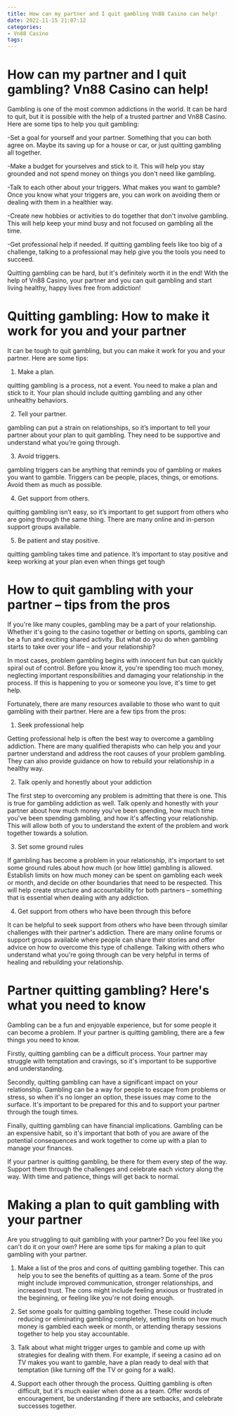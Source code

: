 ```yaml
---
title: How can my partner and I quit gambling Vn88 Casino can help!
date: 2022-11-15 21:07:12
categories:
- Vn88 Casino
tags:
---
```



#  How can my partner and I quit gambling? Vn88 Casino can help!

Gambling is one of the most common addictions in the world. It can be hard to quit, but it is possible with the help of a trusted partner and Vn88 Casino. Here are some tips to help you quit gambling:

-Set a goal for yourself and your partner. Something that you can both agree on. Maybe its saving up for a house or car, or just quitting gambling all together.

-Make a budget for yourselves and stick to it. This will help you stay grounded and not spend money on things you don't need like gambling.

-Talk to each other about your triggers. What makes you want to gamble? Once you know what your triggers are, you can work on avoiding them or dealing with them in a healthier way.

-Create new hobbies or activities to do together that don't involve gambling. This will help keep your mind busy and not focused on gambling all the time.

-Get professional help if needed. If quitting gambling feels like too big of a challenge, talking to a professional may help give you the tools you need to succeed.

Quitting gambling can be hard, but it's definitely worth it in the end! With the help of Vn88 Casino, your partner and you can quit gambling and start living healthy, happy lives free from addiction!

#  Quitting gambling: How to make it work for you and your partner

It can be tough to quit gambling, but you can make it work for you and your partner. Here are some tips:

1. Make a plan.

 quitting gambling is a process, not a event. You need to make a plan and stick to it. Your plan should include quitting gambling and any other unhealthy behaviors.

2. Tell your partner.

gambling can put a strain on relationships, so it’s important to tell your partner about your plan to quit gambling. They need to be supportive and understand what you’re going through.

3. Avoid triggers.

gambling triggers can be anything that reminds you of gambling or makes you want to gamble. Triggers can be people, places, things, or emotions. Avoid them as much as possible.

4. Get support from others.

quitting gambling isn’t easy, so it’s important to get support from others who are going through the same thing. There are many online and in-person support groups available.

5. Be patient and stay positive.

quitting gambling takes time and patience. It’s important to stay positive and keep working at your plan even when things get tough

#  How to quit gambling with your partner – tips from the pros

If you're like many couples, gambling may be a part of your relationship. Whether it's going to the casino together or betting on sports, gambling can be a fun and exciting shared activity. But what do you do when gambling starts to take over your life – and your relationship?

In most cases, problem gambling begins with innocent fun but can quickly spiral out of control. Before you know it, you're spending too much money, neglecting important responsibilities and damaging your relationship in the process. If this is happening to you or someone you love, it's time to get help.

Fortunately, there are many resources available to those who want to quit gambling with their partner. Here are a few tips from the pros:

1. Seek professional help

Getting professional help is often the best way to overcome a gambling addiction. There are many qualified therapists who can help you and your partner understand and address the root causes of your problem gambling. They can also provide guidance on how to rebuild your relationship in a healthy way.

2. Talk openly and honestly about your addiction

The first step to overcoming any problem is admitting that there is one. This is true for gambling addiction as well. Talk openly and honestly with your partner about how much money you've been spending, how much time you've been spending gambling, and how it's affecting your relationship. This will allow both of you to understand the extent of the problem and work together towards a solution.

3. Set some ground rules

If gambling has become a problem in your relationship, it's important to set some ground rules about how much (or how little) gambling is allowed. Establish limits on how much money can be spent on gambling each week or month, and decide on other boundaries that need to be respected. This will help create structure and accountability for both partners – something that is essential when dealing with any addiction.

4. Get support from others who have been through this before

It can be helpful to seek support from others who have been through similar challenges with their partner's addiction. There are many online forums or support groups available where people can share their stories and offer advice on how to overcome this type of challenge. Talking with others who understand what you're going through can be very helpful in terms of healing and rebuilding your relationship.

#  Partner quitting gambling? Here's what you need to know

Gambling can be a fun and enjoyable experience, but for some people it can become a problem. If your partner is quitting gambling, there are a few things you need to know.

Firstly, quitting gambling can be a difficult process. Your partner may struggle with temptation and cravings, so it's important to be supportive and understanding.

Secondly, quitting gambling can have a significant impact on your relationship. Gambling can be a way for people to escape from problems or stress, so when it's no longer an option, these issues may come to the surface. It's important to be prepared for this and to support your partner through the tough times.

Finally, quitting gambling can have financial implications. Gambling can be an expensive habit, so it's important that both of you are aware of the potential consequences and work together to come up with a plan to manage your finances.

If your partner is quitting gambling, be there for them every step of the way. Support them through the challenges and celebrate each victory along the way. With time and patience, things will get back to normal.

#  Making a plan to quit gambling with your partner

Are you struggling to quit gambling with your partner? Do you feel like you can't do it on your own? Here are some tips for making a plan to quit gambling with your partner.

1. Make a list of the pros and cons of quitting gambling together. This can help you to see the benefits of quitting as a team. Some of the pros might include improved communication, stronger relationships, and increased trust. The cons might include feeling anxious or frustrated in the beginning, or feeling like you're not doing enough.

2. Set some goals for quitting gambling together. These could include reducing or eliminating gambling completely, setting limits on how much money is gambled each week or month, or attending therapy sessions together to help you stay accountable.

3. Talk about what might trigger urges to gamble and come up with strategies for dealing with them. For example, if seeing a casino ad on TV makes you want to gamble, have a plan ready to deal with that temptation (like turning off the TV or going for a walk).

4. Support each other through the process. Quitting gambling is often difficult, but it's much easier when done as a team. Offer words of encouragement, be understanding if there are setbacks, and celebrate successes together.